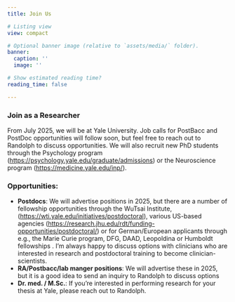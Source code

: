 ```yaml
---
title: Join Us

# Listing view
view: compact

# Optional banner image (relative to `assets/media/` folder).
banner:
  caption: ''
  image: ''

# Show estimated reading time?
reading_time: false

---
```

### Join as a Researcher
From July 2025, we will be at Yale University. Job calls for PostBacc and PostDoc opportunities will follow soon, but feel free to reach out to Randolph to discuss opportunities. 
We will also recruit new PhD students through the Psychology program (https://psychology.yale.edu/graduate/admissions) or the Neuroscience program (https://medicine.yale.edu/inp/).

### Opportunities:
- **Postdocs**: We will advertise positions in 2025, but there are a number of fellowship opportunities through the WuTsai Institute, (https://wti.yale.edu/initiatives/postdoctoral), various US-based agencies (https://research.jhu.edu/rdt/funding-opportunities/postdoctoral/) or for German/European applicants through e.g., the Marie Curie program, DFG, DAAD, Leopoldina or Humboldt fellowships . I’m always happy to discuss options with clinicians who are interested in research and postdoctoral training to become clinician-scientists. 
- **RA/Postbacc/lab manger positions**: We will advertise these in 2025, but it is a good idea to send an inquiry to Randolph to discuss options
- **Dr. med. / M.Sc.**: If you’re interested in performing research for your thesis at Yale, please reach out to Randolph.